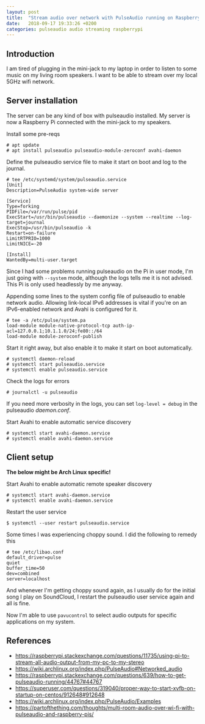 ```yaml
---
layout: post
title:  "Stream audio over network with PulseAudio running on Raspberry Pi"
date:   2018-09-17 19:33:26 +0200
categories: pulseaudio audio streaming raspberrypi
---
```


## Introduction

I am tired of plugging in the mini-jack to my laptop in order to listen to
some music on my living room speakers. I want to be able to stream over my
local 5GHz wifi network.

## Server installation

The server can be any kind of box with pulseaudio installed. My server is now
a Raspberry Pi connected with the mini-jack to my speakers.

Install some pre-reqs

```
# apt update
# apt install pulseaudio pulseaudio-module-zeroconf avahi-daemon
```

Define the pulseaudio service file to make it start on boot and log to the
journal.

```
# tee /etc/systemd/system/pulseaudio.service
[Unit]
Description=PulseAudio system-wide server

[Service]
Type=forking
PIDFile=/var/run/pulse/pid
ExecStart=/usr/bin/pulseaudio --daemonize --system --realtime --log-target=journal
ExecStop=/usr/bin/pulseaudio -k
Restart=on-failure
LimitRTPRIO=1000
LimitNICE=-20

[Install]
WantedBy=multi-user.target
```

Since I had some problems running pulseaudio on the Pi in user mode, I'm just
going with `--system` mode, although the logs tells me it is not advised.
This Pi is only used headlessly by me anyway.

Appending some lines to the system config file of pulseaudio to enable network
audio. Allowing link-local IPv6 addresses is vital if you're on an IPv6-enabled
network and Avahi is configured for it.

```
# tee -a /etc/pulse/system.pa
load-module module-native-protocol-tcp auth-ip-acl=127.0.0.1;10.1.1.0/24;fe80::/64
load-module module-zeroconf-publish
```

Start it right away, but also enable it to make it start on boot automatically.

```
# systemctl daemon-reload
# systemctl start pulseaudio.service
# systemctl enable pulseaudio.service
```

Check the logs for errors

```
# journalctl -u pulseaudio
```

If you need more verbosity in the logs, you can set `log-level = debug` in the
pulseaudio *daemon.conf*.

Start Avahi to enable automatic service discovery

```
# systemctl start avahi-daemon.service
# systemctl enable avahi-daemon.service
```

## Client setup

**The below might be Arch Linux specific!**

Start Avahi to enable automatic remote speaker discovery

```
# systemctl start avahi-daemon.service
# systemctl enable avahi-daemon.service
```

Restart the user service

```
$ systemctl --user restart pulseaudio.service
```

Some times I was experiencing choppy sound. I did the following to remedy this

```
# tee /etc/libao.conf
default_driver=pulse
quiet
buffer_time=50
dev=combined
server=localhost
```

And whenever I'm getting choppy sound again, as I usually do for the initial
song I play on SoundCloud, I restart the pulseaudio user service again and
all is fine.

Now I'm able to use `pavucontrol` to select audio outputs for specific
applications on my system.

## References
- https://raspberrypi.stackexchange.com/questions/11735/using-pi-to-stream-all-audio-output-from-my-pc-to-my-stereo
- https://wiki.archlinux.org/index.php/PulseAudio#Networked_audio
- https://raspberrypi.stackexchange.com/questions/639/how-to-get-pulseaudio-running/44767#44767
- https://superuser.com/questions/319040/proper-way-to-start-xvfb-on-startup-on-centos/912648#912648
- https://wiki.archlinux.org/index.php/PulseAudio/Examples
- https://partofthething.com/thoughts/multi-room-audio-over-wi-fi-with-pulseaudio-and-raspberry-pis/
